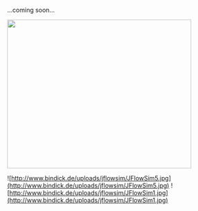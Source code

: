 ...coming soon...



<a href='http://www.youtube.com/watch?feature=player_embedded&v=kMx5cjElCsE' target='_blank'><img src='http://img.youtube.com/vi/kMx5cjElCsE/0.jpg' width='425' height=344 /></a>





![http://www.bindick.de/uploads/jflowsim/JFlowSim5.jpg](http://www.bindick.de/uploads/jflowsim/JFlowSim5.jpg)
![http://www.bindick.de/uploads/jflowsim/JFlowSim1.jpg](http://www.bindick.de/uploads/jflowsim/JFlowSim1.jpg)